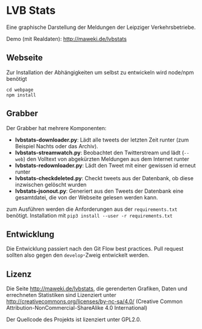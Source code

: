 # LVB Stats

Eine graphische Darstellung der Meldungen der Leipziger Verkehrsbetriebe.

Demo (mit Realdaten): http://maweki.de/lvbstats

## Webseite

Zur Installation der Abhängigkeiten um selbst zu entwickeln wird node/npm benötigt

    cd webpage
    npm install

## Grabber

Der Grabber hat mehrere Komponenten:

* __lvbstats-downloader.py__: Lädt alle tweets der letzten Zeit runter (zum Beispiel Nachts oder das Archiv).
* __lvbstats-streamwatch.py__: Beobachtet den Twitterstream und lädt (`--web`) den Volltext von abgekürzten Meldungen aus dem Internet runter
* __lvbstats-redownloader.py__: Lädt den Tweet mit einer gewissen id erneut runter
* __lvbstats-checkdeleted.py__: Checkt tweets aus der Datenbank, ob diese inzwischen gelöscht wurden
* __lvbstats-jsonout.py__: Generiert aus den Tweets der Datenbank eine gesamtdatei, die von der Webseite gelesen werden kann.

zum Ausführen werden die Anforderungen aus der `requirements.txt` benötigt. Installation mit `pip3 install --user -r requirements.txt`

## Entwicklung

Die Entwicklung passiert nach den Git Flow best practices. Pull request sollten also gegen den `develop`-Zweig entwickelt werden.

## Lizenz

Die Seite http://maweki.de/lvbstats, die gerenderten Grafiken, Daten und errechneten Statistiken sind Lizenziert unter http://creativecommons.org/licenses/by-nc-sa/4.0/ (Creative Common Attribution-NonCommercial-ShareAlike 4.0 International)

Der Quellcode des Projekts ist lizenziert unter GPL2.0.

